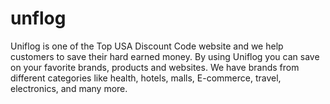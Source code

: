 # unflog
Uniflog is one of the Top USA Discount Code website and we help customers to save their hard earned money. By using Uniflog you can save on your favorite brands, products and websites. We have brands from different categories like health, hotels, malls, E-commerce, travel, electronics, and many more.
